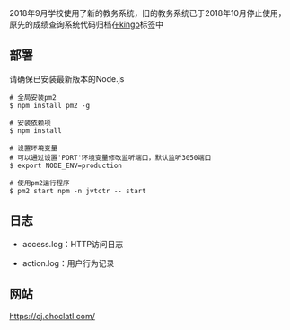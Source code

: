2018年9月学校使用了新的教务系统，旧的教务系统已于2018年10月停止使用，原先的成绩查询系统代码归档在[kingo](https://github.com/Chocolatl/jvtc-transcript/tree/kingo)标签中

## 部署

请确保已安装最新版本的Node.js

```
# 全局安装pm2
$ npm install pm2 -g

# 安装依赖项
$ npm install

# 设置环境变量
# 可以通过设置'PORT'环境变量修改监听端口，默认监听3050端口
$ export NODE_ENV=production

# 使用pm2运行程序
$ pm2 start npm -n jvtctr -- start
```

## 日志

- access.log：HTTP访问日志

- action.log：用户行为记录

## 网站

<https://cj.choclatl.com/>